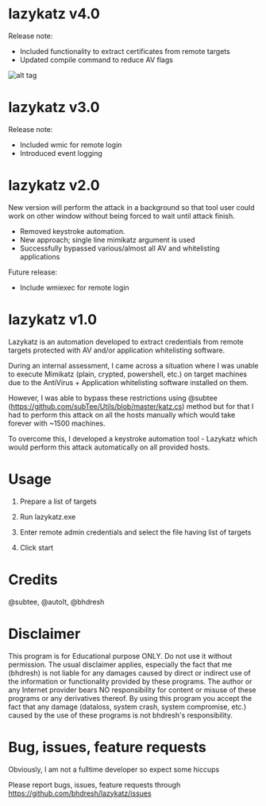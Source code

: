 # lazykatz v4.0

Release note:
- Included functionality to extract certificates from remote targets
- Updated compile command to reduce AV flags

![alt tag](https://raw.githubusercontent.com/bhdresh/lazykatz/master/src/PoC_screenshot.JPG)

# lazykatz v3.0

Release note:
- Included wmic for remote login
- Introduced event logging

# lazykatz v2.0

New version will perform the attack in a background so that tool user could work on other window without being forced to wait until attack finish.

- Removed keystroke automation.
- New approach; single line mimikatz argument is used
- Successfully bypassed various/almost all AV and whitelisting applications

Future release:
- Include wmiexec for remote login


# lazykatz v1.0
Lazykatz is an automation developed to extract credentials from remote targets protected with AV and/or application whitelisting software.

During an internal assessment, I came across a situation where I was unable to execute Mimikatz (plain, crypted, powershell, etc.) on target machines due to the AntiVirus + Application whitelisting software installed on them.

However, I was able to bypass these restrictions using @subtee (https://github.com/subTee/Utils/blob/master/katz.cs) method but for that I had to perform this attack on all the hosts manually which would take forever with ~1500 machines.

To overcome this, I developed a keystroke automation tool - Lazykatz which would perform this attack automatically on all provided hosts.

# Usage

1) Prepare a list of targets

2) Run lazykatz.exe

3) Enter remote admin credentials and select the file having list of targets

4) Click start


# Credits

@subtee, @autoIt, @bhdresh

# Disclaimer

This program is for Educational purpose ONLY. Do not use it without permission. The usual disclaimer applies, especially the fact that me (bhdresh) is not liable for any damages caused by direct or indirect use of the information or functionality provided by these programs. The author or any Internet provider bears NO responsibility for content or misuse of these programs or any derivatives thereof. By using this program you accept the fact that any damage (dataloss, system crash, system compromise, etc.) caused by the use of these programs is not bhdresh's responsibility.

# Bug, issues, feature requests

Obviously, I am not a fulltime developer so expect some hiccups

Please report bugs, issues, feature requests through https://github.com/bhdresh/lazykatz/issues
